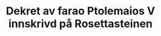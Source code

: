---
layout: quote
permalink: /nn/
langtag: nn
type: modern
script: Latn
langName: Nynorsk
englishLangName: Norwegian Nynorsk
title: Dekret av farao Ptolemaios V innskrivd på Rosettasteinen
quote: Kopier av dette dekretet skal skjæres i hieroglyfene, demotisk, og gresk på basaltstabler og plassert i første, andre, og tredje-ordens templer sammen med statuen av Ptolemaios, den eviglevende gud.
reference: Dekretene av Ptolemaios V på Rosettasteinen, 196 f.Kr., British Museum.
imageAlt: Mynt med ansiktet til Ptolemaios V
selectAriaLabel: Velg et språk
buttonRandom: Tilfeldig
direction: ltr
---